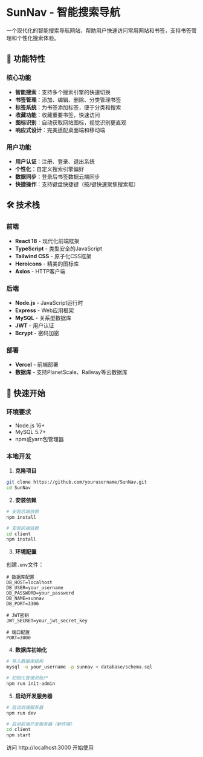 # SunNav - 智能搜索导航

一个现代化的智能搜索导航网站，帮助用户快速访问常用网站和书签，支持书签管理和个性化搜索体验。

## 🌟 功能特性

### 核心功能
- **智能搜索**：支持多个搜索引擎的快速切换
- **书签管理**：添加、编辑、删除、分类管理书签
- **标签系统**：为书签添加标签，便于分类和搜索
- **收藏功能**：收藏重要书签，快速访问
- **图标识别**：自动获取网站图标，视觉识别更直观
- **响应式设计**：完美适配桌面端和移动端

### 用户功能
- **用户认证**：注册、登录、退出系统
- **个性化**：自定义搜索引擎偏好
- **数据同步**：登录后书签数据云端同步
- **快捷操作**：支持键盘快捷键（按/键快速聚焦搜索框）

## 🛠️ 技术栈

### 前端
- **React 18** - 现代化前端框架
- **TypeScript** - 类型安全的JavaScript
- **Tailwind CSS** - 原子化CSS框架
- **Heroicons** - 精美的图标库
- **Axios** - HTTP客户端

### 后端
- **Node.js** - JavaScript运行时
- **Express** - Web应用框架
- **MySQL** - 关系型数据库
- **JWT** - 用户认证
- **Bcrypt** - 密码加密

### 部署
- **Vercel** - 前端部署
- **数据库** - 支持PlanetScale、Railway等云数据库

## 🚀 快速开始

### 环境要求
- Node.js 16+
- MySQL 5.7+
- npm或yarn包管理器

### 本地开发

1. **克隆项目**
```bash
git clone https://github.com/yourusername/SunNav.git
cd SunNav
```

2. **安装依赖**
```bash
# 安装后端依赖
npm install

# 安装前端依赖
cd client
npm install
```

3. **环境配置**

创建`.env`文件：
```env
# 数据库配置
DB_HOST=localhost
DB_USER=your_username
DB_PASSWORD=your_password
DB_NAME=sunnav
DB_PORT=3306

# JWT密钥
JWT_SECRET=your_jwt_secret_key

# 端口配置
PORT=3000
```

4. **数据库初始化**
```bash
# 导入数据库结构
mysql -u your_username -p sunnav < database/schema.sql

# 初始化管理员账户
npm run init-admin
```

5. **启动开发服务器**

```bash
# 启动后端服务器
npm run dev

# 启动前端开发服务器（新终端）
cd client
npm start
```

访问 http://localhost:3000 开始使用